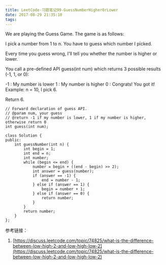 ```yaml
---
title: LeetCode-习题笔记99-GuessNumberHigherOrLower
date: 2017-08-29 21:35:10
tags:
---
```



We are playing the Guess Game. The game is as follows:

I pick a number from 1 to n. You have to guess which number I picked.

Every time you guess wrong, I'll tell you whether the number is higher or lower.

You call a pre-defined API guess(int num) which returns 3 possible results (-1, 1, or 0):

-1 : My number is lower
 1 : My number is higher
 0 : Congrats! You got it!
Example:
n = 10, I pick 6.

Return 6.


	// Forward declaration of guess API.
	// @param num, your guess
	// @return -1 if my number is lower, 1 if my number is higher, otherwise return 0
	int guess(int num);
	
	class Solution {
	public:
	    int guessNumber(int n) {
	        int begin = 1;
	        int end = n;
	        int number;
	        while (begin <= end) {
	            number = begin + ((end - begin) >> 2);
	            int answer = guess(number);
	            if (answer == -1) {
	                end = number - 1;
	            } else if (answer == 1) {
	                begin = number + 1;
	            } else if (answer == 0) {
	                return number;
	            }
	        }
	        return number;
	    }
	};



参考链接：

1. [https://discuss.leetcode.com/topic/74825/what-is-the-difference-between-low-high-2-and-low-high-low-2](https://discuss.leetcode.com/topic/74825/what-is-the-difference-between-low-high-2-and-low-high-low-2)